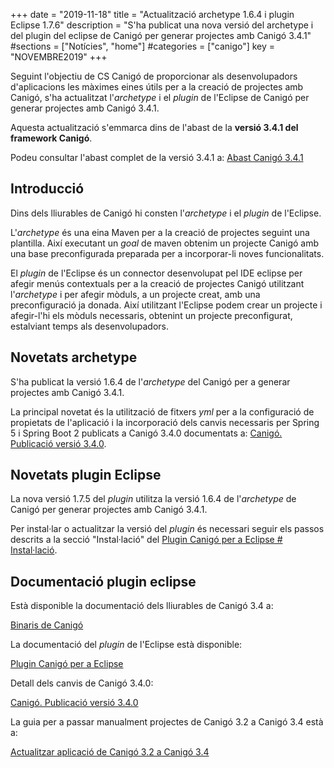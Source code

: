 +++
date        = "2019-11-18"
title       = "Actualització archetype 1.6.4 i plugin Eclipse 1.7.6"
description = "S'ha publicat una nova versió del archetype i del plugin del eclipse de Canigó per generar projectes amb Canigó 3.4.1"
#sections    = ["Notícies", "home"]
#categories  = ["canigo"]
key         = "NOVEMBRE2019"
+++

Seguint l'objectiu de CS Canigó de proporcionar als desenvolupadors d'aplicacions les màximes eines útils per a la creació de projectes amb Canigó, s'ha actualitzat l'_archetype_ i el _plugin_ de l'Eclipse de Canigó per generar projectes amb Canigó 3.4.1.

Aquesta actualització s'emmarca dins de l'abast de la **versió 3.4.1 del framework Canigó**.

Podeu consultar l'abast complet de la versió 3.4.1 a: [Abast Canigó 3.4.1](https://cstd.ctti.gencat.cat/jiracstd/issues/?jql=project%20%3D%20CAN%20AND%20fixVersion%20%3D%203.4.1)

## Introducció

Dins dels lliurables de Canigó hi consten l'_archetype_ i el _plugin_ de l'Eclipse.

L'_archetype_ és una eina Maven per a la creació de projectes seguint una plantilla. Així executant un _goal_ de maven obtenim un projecte Canigó amb una base preconfigurada preparada per a incorporar-li noves funcionalitats.

El _plugin_ de l'Eclipse és un connector desenvolupat pel IDE eclipse per afegir menús contextuals per a la creació de projectes Canigó utilitzant l'_archetype_ i per afegir mòduls, a un projecte creat, amb una preconfiguració ja donada. Així utilitzant l'Eclipse podem crear un projecte i afegir-l'hi els mòduls necessaris, obtenint un projecte preconfigurat, estalviant temps als desenvolupadors.

## Novetats archetype

S'ha publicat la versió 1.6.4 de l'_archetype_ del Canigó per a generar projectes amb Canigó 3.4.1.  

La principal novetat és la utilització de fitxers _yml_ per a la configuració de propietats de l'aplicació i la incorporació dels canvis necessaris per Spring 5 i Spring Boot 2 publicats a Canigó 3.4.0 documentats a: [Canigó. Publicació versió 3.4.0](/noticies/2019-03-29-actualitzacio-canigo-3_4_0/).

## Novetats plugin Eclipse

La nova versió 1.7.5 del _plugin_ utilitza la versió 1.6.4 de l'_archetype_ de Canigó per generar projectes amb Canigó 3.4.1.

Per instal·lar o actualitzar la versió del _plugin_ és necessari seguir els passos descrits a la secció "Instal·lació" del [Plugin Canigó per a Eclipse # Instal·lació](/canigo-download-related/plugin-canigo/#instal-lació).

## Documentació plugin eclipse

Està disponible la documentació dels lliurables de Canigó 3.4 a:

[Binaris de Canigó](/canigo/download/)

La documentació del _plugin_ de l'Eclipse està disponible:

[Plugin Canigó per a Eclipse](/canigo-download-related/plugin-canigo/)

Detall dels canvis de Canigó 3.4.0:

[Canigó. Publicació versió 3.4.0](/noticies/2019-03-29-actualitzacio-canigo-3_4_0/)

La guia per a passar manualment projectes de Canigó 3.2 a Canigó 3.4 està a:

[Actualitzar aplicació de Canigó 3.2 a Canigó 3.4](/howtos/2019-03-Howto-Actualitzacio_Canigo3_2_Canigo3_4/)
